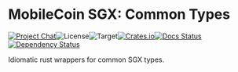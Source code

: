 # MobileCoin SGX: Common Types

[![Project Chat][chat-image]][chat-link]<!--
-->![License][license-image]<!--
-->![Target][target-image]<!--
-->[![Crates.io][crate-image]][crate-link]<!--
-->[![Docs Status][docs-image]][docs-link]<!--
-->[![Dependency Status][deps-image]][deps-link]

Idiomatic rust wrappers for common SGX types.

[chat-image]: https://img.shields.io/discord/844353360348971068?style=flat-square
[chat-link]: https://mobilecoin.chat
[license-image]: https://img.shields.io/crates/l/mc-sgx-core-types?style=flat-square
[target-image]: https://img.shields.io/badge/target-any-brightgreen?style=flat-square
[crate-image]: https://img.shields.io/crates/v/mc-sgx-core-types.svg?style=flat-square
[crate-link]: https://crates.io/crates/mc-sgx-core-types
[docs-image]: https://img.shields.io/docsrs/mc-sgx-core-types?style=flat-square
[docs-link]: https://docs.rs/crate/mc-sgx-core-types
[deps-image]: https://deps.rs/crate/mc-sgx-core-types/0.6.0/status.svg?style=flat-square
[deps-link]: https://deps.rs/crate/mc-sgx-core-types/0.6.0
